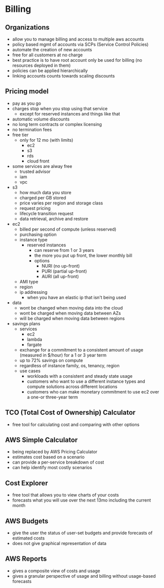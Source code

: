# Billing

## Organizations
- allow you to manage billing and access to multiple aws accounts
- policy based mgmt of accounts via SCPs (Service Control Policies)
- automate the creation of new accounts
- free for all customers at no charge
- best practice is to have root account only be used for billing (no resources deployed in them)
- policies can be applied hierarchically
- linking accounts counts towards scaling discounts

## Pricing model
- pay as you go
- charges stop when you stop using that service
  - except for reserved instances and things like that
- automatic volume discounts
- no long term contracts or complex licensing
- no termination fees
- free tier
  - only for 12 mo (with limits)
    - ec2
    - s3
    - rds
    - cloud front
- some services are alway free
  - trusted advisor
  - iam
  - vpc
- s3
  - how much data you store
  - charged per GB stored
  - price varies per region and storage class
  - request pricing
  - lifecycle transition request
  - data retrieval, archive and restore
- ec2
  - billed per second of compute (unless reserved)
  - purchasing option
  - instance type
    - reserved instances
      - can reserve from 1 or 3 years
      - the more you put up front, the lower monthly bill
      - options
        - NURI (no up-front)
        - PURI (partial up-front)
        - AURI (all up-front)
  - AMI type
  - region
  - ip addressing
    - when you have an elastic ip that isn't being used
- data
  - wont be changed when moving data into the cloud
  - wont be charged when moving data between AZs
  - will be charged when moving data between regions
- savings plans
  - services
    - ec2
    - lambda
    - fargate
  - exchange for a commitment to a consistent amount of usage (measured in $/hour) for a 1 or 3 year term
  - up to 72% savings on compute
  - regardless of instance family, os, tenancy, region
  - use cases
    - workloads with a consistent and steady state usage
    - customers who want to use a different instance types and compute solutions across different locations
    - customers who can make monetary commitment to use ec2 over a one-or three-year term

## TCO (Total Cost of Ownership) Calculator
- free tool for calculating cost and comparing with other options

## AWS Simple Calculator
- being replaced by AWS Pricing Calculator
- estimates cost based on a scenario
- can provide a per-service breakdown of cost
- can help identify most costly scenarios

## Cost Explorer
- free tool that allows you to view charts of your costs
- forecasts what you will use over the next 13mo including the current month

## AWS Budgets
- give the user the status of user-set budgets and provide forecasts of estimated costs
- does not give graphical representation of data

## AWS Reports
- gives a composite view of costs and usage
- gives a granular perspective of usage and billing without usage-based forecasts
